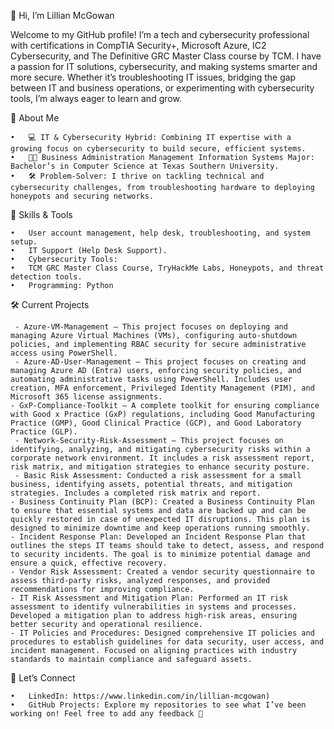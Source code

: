 👋 Hi, I’m Lillian McGowan

Welcome to my GitHub profile! I’m a tech and cybersecurity professional with certifications in CompTIA Security+, Microsoft Azure, IC2 Cybersecurity, and The Definitive GRC Master Class course by TCM. I have a passion for IT solutions, cybersecurity, and making systems 
smarter and more secure. Whether it’s troubleshooting IT issues, bridging the gap between IT and business operations, or experimenting with cybersecurity tools, 
I’m always eager to learn and grow.

👑 About Me

	•	💻 IT & Cybersecurity Hybrid: Combining IT expertise with a growing focus on cybersecurity to build secure, efficient systems.
	•	👩‍🎓 Business Administration Management Information Systems Major: Bachelor’s in Computer Science at Texas Southern University.
	•	🛠️ Problem-Solver: I thrive on tackling technical and cybersecurity challenges, from troubleshooting hardware to deploying honeypots and securing networks.
 

🔧 Skills & Tools

	•	User account management, help desk, troubleshooting, and system setup.
	•	IT Support (Help Desk Support).
	•	Cybersecurity Tools:
	•	TCM GRC Master Class Course, TryHackMe Labs, Honeypots, and threat detection tools.
	•	Programming: Python

🛠️ Current Projects

	 - Azure-VM-Management – This project focuses on deploying and managing Azure Virtual Machines (VMs), configuring auto-shutdown policies, and implementing RBAC security for secure administrative access using PowerShell.
	 - Azure-AD-User-Management – This project focuses on creating and managing Azure AD (Entra) users, enforcing security policies, and automating administrative tasks using PowerShell. Includes user creation, MFA enforcement, Privileged Identity Management (PIM), and Microsoft 365 license assignments.
	- GxP-Compliance-Toolkit – A complete toolkit for ensuring compliance with Good x Practice (GxP) regulations, including Good Manufacturing Practice (GMP), Good Clinical Practice (GCP), and Good Laboratory Practice (GLP).
	 - Network-Security-Risk-Assessment – This project focuses on identifying, analyzing, and mitigating cybersecurity risks within a corporate network environment. It includes a risk assessment report, risk matrix, and mitigation strategies to enhance security posture.
	 - Basic Risk Assessment: Conducted a risk assessment for a small business, identifying assets, potential threats, and mitigation strategies. Includes a completed risk matrix and report.  
	- Business Continuity Plan (BCP): Created a Business Continuity Plan to ensure that essential systems and data are backed up and can be quickly restored in case of unexpected IT disruptions. This plan is designed to minimize downtime and keep operations running smoothly.  
	- Incident Response Plan: Developed an Incident Response Plan that outlines the steps IT teams should take to detect, assess, and respond to security incidents. The goal is to minimize potential damage and ensure a quick, effective recovery.  
	- Vendor Risk Assessment: Created a vendor security questionnaire to assess third-party risks, analyzed responses, and provided recommendations for improving compliance.  
	- IT Risk Assessment and Mitigation Plan: Performed an IT risk assessment to identify vulnerabilities in systems and processes. Developed a mitigation plan to address high-risk areas, ensuring better security and operational resilience.  
	- IT Policies and Procedures: Designed comprehensive IT policies and procedures to establish guidelines for data security, user access, and incident management. Focused on aligning practices with industry standards to maintain compliance and safeguard assets.  

🤝 Let’s Connect

	•	LinkedIn: https://www.linkedin.com/in/lillian-mcgowan)
	•	GitHub Projects: Explore my repositories to see what I’ve been working on! Feel free to add any feedback 🤗

<!---
TheTechProPrincess/TheTechProPrincess is a ✨ special ✨ repository because its `README.md` (this file) appears on your GitHub profile.
You can click the Preview link to take a look at your changes.
--->
